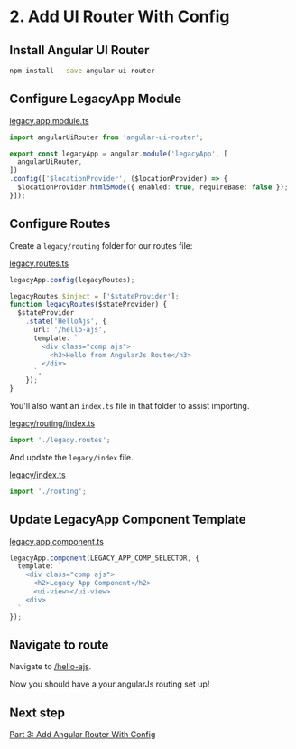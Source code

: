 # 2. Add UI Router With Config

## Install Angular UI Router

```sh
npm install --save angular-ui-router
```

## Configure LegacyApp Module

[legacy.app.module.ts](../src/app/legacy/legacy.app.module.ts)

```ts
import angularUiRouter from 'angular-ui-router';

export const legacyApp = angular.module('legacyApp', [
  angularUiRouter,
])
.config(['$locationProvider', ($locationProvider) => {
  $locationProvider.html5Mode({ enabled: true, requireBase: false });
}]);
```

## Configure Routes

Create a `legacy/routing` folder for our routes file:

[legacy.routes.ts](../src/app/legacy/routing/legacy.routes.ts)

```ts
legacyApp.config(legacyRoutes);

legacyRoutes.$inject = ['$stateProvider'];
function legacyRoutes($stateProvider) {
  $stateProvider
    .state('HelloAjs', {
      url: '/hello-ajs',
      template: `
        <div class="comp ajs">
          <h3>Hello from AngularJs Route</h3>
        </div>
      `,
    });
}
```

You'll also want an `index.ts` file in that folder to assist importing.

[legacy/routing/index.ts](../src/app/legacy/routing/index.ts)

```ts
import './legacy.routes';
```

And update the `legacy/index` file.

[legacy/index.ts](../src/app/legacy/index.ts)

```ts
import './routing';
```

## Update LegacyApp Component Template

[legacy.app.component.ts](../src/app/legacy/legacy.app.component.ts)

```ts
legacyApp.component(LEGACY_APP_COMP_SELECTOR, {
  template: `
    <div class="comp ajs">
      <h2>Legacy App Component</h2>
      <ui-view></ui-view>
    <div>
  `
});
```

## Navigate to route

Navigate to [/hello-ajs](http://localhost:4200/hello-ajs).

Now you should have a your angularJs routing set up!

## Next step

[Part 3: Add Angular Router With Config](./part-3.md)
